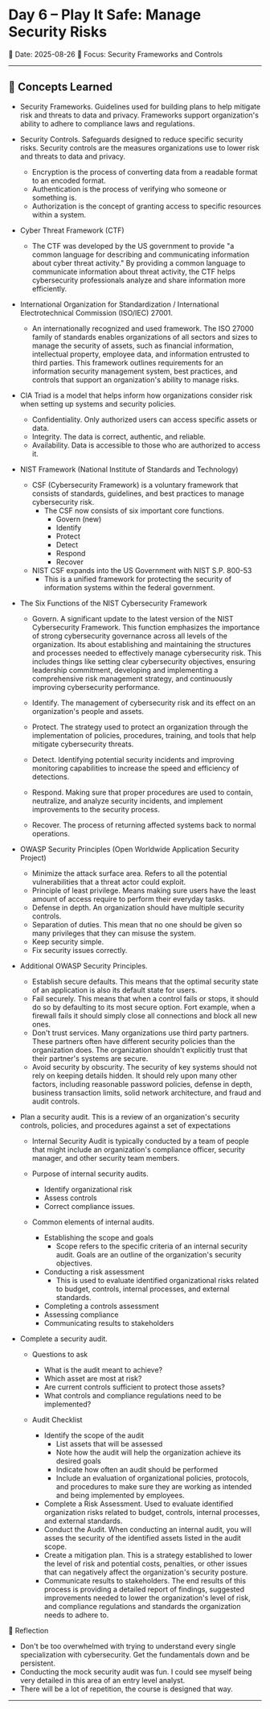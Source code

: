 # Day 6 – Play It Safe: Manage Security Risks

📅 Date: 2025-08-26
🎯 Focus: Security Frameworks and Controls

---

## 📘 Concepts Learned

- Security Frameworks. Guidelines used for building plans to help mitigate risk and threats to data and privacy. Frameworks support organization's ability to adhere to compliance laws and regulations.

- Security Controls. Safeguards designed to reduce specific security risks. Security controls are the measures organizations use to lower risk and threats to data and privacy.
  - Encryption is the process of converting data from a readable format to an encoded format.
  - Authentication is the process of verifying who someone or something is.
  - Authorization is the concept of granting access to specific resources within a system.

- Cyber Threat Framework (CTF)
  - The CTF was developed by the US government to provide "a common language for describing and communicating information about cyber threat activity." By providing a common language to communicate information about threat activity, the CTF helps cybersecurity professionals analyze and share information more efficiently.
- International Organization for Standardization / International Electrotechnical Commission (ISO/IEC) 27001.
  - An internationally recognized and used framework. The ISO 27000 family of standards enables organizations of all sectors and sizes to manage the security of assets, such as financial information, intellectual property, employee data, and information entrusted to third parties. This framework outlines requirements for an information security management system, best practices, and controls that support an organization's ability to manage risks.

- CIA Triad is a model that helps inform how organizations consider risk when setting up systems and security policies.
  - Confidentiality. Only authorized users can access specific assets or data.
  - Integrity. The data is correct, authentic, and reliable.
  - Availability. Data is accessible to those who are authorized to access it.

- NIST Framework (National Institute of Standards and Technology)
  - CSF (Cybersecurity Framework) is a voluntary framework that consists of standards, guidelines, and best practices to manage cybersecurity risk.
    - The CSF now consists of six important core functions.
      - Govern (new)
      - Identify
      - Protect
      - Detect
      - Respond
      - Recover
  - NIST CSF expands into the US Government with NIST S.P. 800-53
    - This is a unified framework for protecting the security of information systems within the federal government.

- The Six Functions of the NIST Cybersecurity Framework
  - Govern. A significant update to the latest version of the NIST Cybersecurity Framework. This function emphasizes the importance of strong cybersecurity governance across all levels of the organization. Its about establishing and maintaining the structures and processes needed to effectively manage cybersecurity risk. This includes things like setting clear cybersecurity objectives, ensuring leadership commitment, developing and implementing a comprehensive risk management strategy, and continuously improving cybersecurity performance.

  - Identify. The management of cybersecurity risk and its effect on an organization's people and assets.

  - Protect. The strategy used to protect an organization through the implementation of policies, procedures, training, and tools that help mitigate cybersecurity threats.

  - Detect. Identifying potential security incidents and improving monitoring capabilities to increase the speed and efficiency of detections.

  - Respond. Making sure that proper procedures are used to contain, neutralize, and analyze security incidents, and implement improvements to the security process.

  - Recover. The process of returning affected systems back to normal operations.

- OWASP Security Principles (Open Worldwide Application Security Project)
  - Minimize the attack surface area. Refers to all the potential vulnerabilities that a threat actor could exploit.
  - Principle of least privilege. Means making sure users have the least amount of access require to perform their everyday tasks.
  - Defense in depth. An organization should have multiple security controls.
  - Separation of duties. This mean that no one should be given so many privileges that they can misuse the system.
  - Keep security simple.
  - Fix security issues correctly.

- Additional OWASP Security Principles.
  - Establish secure defaults. This means that the optimal security state of an application is also its default state for users.
  - Fail securely. This means that when a control fails or stops, it should do so by defaulting to its most secure option. Fort example, when a firewall fails it should simply close all connections and block all new ones.
  - Don't trust services. Many organizations use third party partners. These partners often have different security policies than the organization does. The organization shouldn't explicitly trust that their partner's systems are secure.
  - Avoid security by obscurity. The security of key systems should not rely on keeping details hidden. It should rely upon many other factors, including reasonable password policies, defense in depth, business transaction limits, solid network architecture, and fraud and audit controls.

- Plan a security audit. This is a review of an organization's security controls, policies, and procedures against a set of expectations
  - Internal Security Audit is typically conducted by a team of people that might include an organization's compliance officer, security manager, and other security team members.

  - Purpose of internal security audits.
    - Identify organizational risk
    - Assess controls
    - Correct compliance issues.

  - Common elements of internal audits.
    - Establishing the scope and goals
      - Scope refers to the specific criteria of an internal security audit. Goals are an outline of the organization's security objectives.
    - Conducting a risk assessment
      - This is used to evaluate identified organizational risks related to budget, controls, internal processes, and external standards.
    - Completing a controls assessment
    - Assessing compliance
    - Communicating results to stakeholders

- Complete a security audit.
  - Questions to ask
    - What is the audit meant to achieve?
    - Which asset are most at risk?
    - Are current controls sufficient to protect those assets?
    - What controls and compliance regulations need to be implemented?

  - Audit Checklist
    - Identify the scope of the audit
      - List assets that will be assessed
      - Note how the audit will help the organization achieve its desired goals
      - Indicate how often an audit should be performed
      - Include an evaluation of organizational policies, protocols, and procedures to make sure they are working as intended and being implemented by employees.
    - Complete a Risk Assessment. Used to evaluate identified organization risks related to budget, controls, internal processes, and external standards.
    - Conduct the Audit. When conducting an internal audit, you will asses the security of the identified assets listed in the audit scope.
    - Create a mitigation plan. This is a strategy established to lower the level of risk and potential costs, penalties, or other issues that can negatively affect the organization's security posture.
    - Communicate results to stakeholders. The end results of this process is providing a detailed report of findings, suggested improvements needed to lower the organization's level of risk, and compliance regulations and standards the organization needs to adhere to.

🧠 Reflection

- Don't be too overwhelmed with trying to understand every single specialization with cybersecurity. Get the fundamentals down and be persistent.
- Conducting the mock security audit was fun. I could see myself being very detailed in this area of an entry level analyst.
- There will be a lot of repetition, the course is designed that way.

----------------------------------
